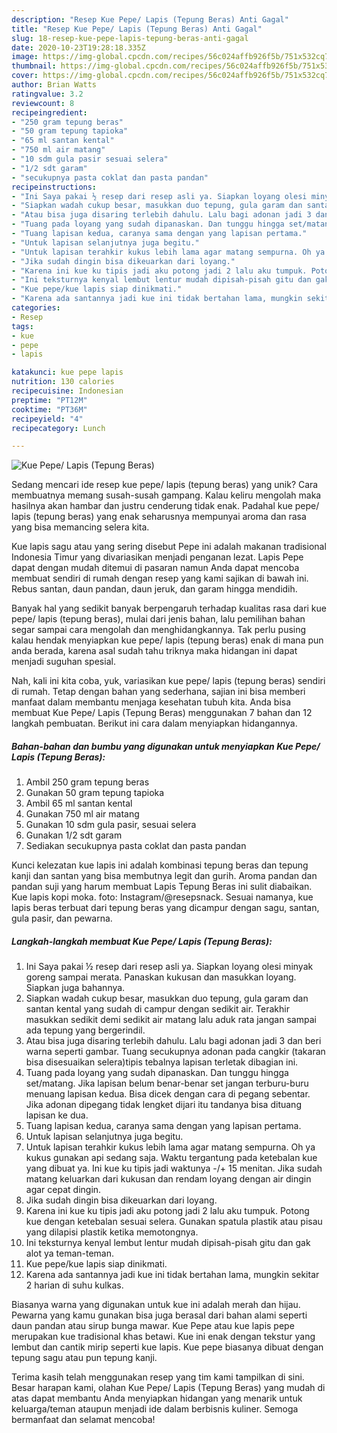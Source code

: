 ```yaml
---
description: "Resep Kue Pepe/ Lapis (Tepung Beras) Anti Gagal"
title: "Resep Kue Pepe/ Lapis (Tepung Beras) Anti Gagal"
slug: 18-resep-kue-pepe-lapis-tepung-beras-anti-gagal
date: 2020-10-23T19:28:18.335Z
image: https://img-global.cpcdn.com/recipes/56c024affb926f5b/751x532cq70/kue-pepe-lapis-tepung-beras-foto-resep-utama.jpg
thumbnail: https://img-global.cpcdn.com/recipes/56c024affb926f5b/751x532cq70/kue-pepe-lapis-tepung-beras-foto-resep-utama.jpg
cover: https://img-global.cpcdn.com/recipes/56c024affb926f5b/751x532cq70/kue-pepe-lapis-tepung-beras-foto-resep-utama.jpg
author: Brian Watts
ratingvalue: 3.2
reviewcount: 8
recipeingredient:
- "250 gram tepung beras"
- "50 gram tepung tapioka"
- "65 ml santan kental"
- "750 ml air matang"
- "10 sdm gula pasir sesuai selera"
- "1/2 sdt garam"
- "secukupnya pasta coklat dan pasta pandan"
recipeinstructions:
- "Ini Saya pakai ½ resep dari resep asli ya. Siapkan loyang olesi minyak goreng sampai merata. Panaskan kukusan dan masukkan loyang. Siapkan juga bahannya."
- "Siapkan wadah cukup besar, masukkan duo tepung, gula garam dan santan kental yang sudah di campur dengan sedikit air. Terakhir masukkan sedikit demi sedikit air matang lalu aduk rata jangan sampai ada tepung yang bergerindil."
- "Atau bisa juga disaring terlebih dahulu. Lalu bagi adonan jadi 3 dan beri warna seperti gambar. Tuang secukupnya adonan pada cangkir (takaran bisa disesuaikan selera)tipis tebalnya lapisan terletak dibagian ini."
- "Tuang pada loyang yang sudah dipanaskan. Dan tunggu hingga set/matang. Jika lapisan belum benar-benar set jangan terburu-buru menuang lapisan kedua. Bisa dicek dengan cara di pegang sebentar. Jika adonan dipegang tidak lengket dijari itu tandanya bisa dituang lapisan ke dua."
- "Tuang lapisan kedua, caranya sama dengan yang lapisan pertama."
- "Untuk lapisan selanjutnya juga begitu."
- "Untuk lapisan terahkir kukus lebih lama agar matang sempurna. Oh ya kukus gunakan api sedang saja. Waktu tergantung pada ketebalan kue yang dibuat ya. Ini kue ku tipis jadi waktunya -/+ 15 menitan. Jika sudah matang keluarkan dari kukusan dan rendam loyang dengan air dingin agar cepat dingin."
- "Jika sudah dingin bisa dikeuarkan dari loyang."
- "Karena ini kue ku tipis jadi aku potong jadi 2 lalu aku tumpuk. Potong kue dengan ketebalan sesuai selera. Gunakan spatula plastik atau pisau yang dilapisi plastik ketika memotongnya."
- "Ini teksturnya kenyal lembut lentur mudah dipisah-pisah gitu dan gak alot ya teman-teman."
- "Kue pepe/kue lapis siap dinikmati."
- "Karena ada santannya jadi kue ini tidak bertahan lama, mungkin sekitar 2 harian di suhu kulkas."
categories:
- Resep
tags:
- kue
- pepe
- lapis

katakunci: kue pepe lapis 
nutrition: 130 calories
recipecuisine: Indonesian
preptime: "PT12M"
cooktime: "PT36M"
recipeyield: "4"
recipecategory: Lunch

---
```



![Kue Pepe/ Lapis (Tepung Beras)](https://img-global.cpcdn.com/recipes/56c024affb926f5b/751x532cq70/kue-pepe-lapis-tepung-beras-foto-resep-utama.jpg)

Sedang mencari ide resep kue pepe/ lapis (tepung beras) yang unik? Cara membuatnya memang susah-susah gampang. Kalau keliru mengolah maka hasilnya akan hambar dan justru cenderung tidak enak. Padahal kue pepe/ lapis (tepung beras) yang enak seharusnya mempunyai aroma dan rasa yang bisa memancing selera kita.

Kue lapis sagu atau yang sering disebut Pepe ini adalah makanan tradisional Indonesia Timur yang divariasikan menjadi penganan lezat. Lapis Pepe dapat dengan mudah ditemui di pasaran namun Anda dapat mencoba membuat sendiri di rumah dengan resep yang kami sajikan di bawah ini. Rebus santan, daun pandan, daun jeruk, dan garam hingga mendidih.

Banyak hal yang sedikit banyak berpengaruh terhadap kualitas rasa dari kue pepe/ lapis (tepung beras), mulai dari jenis bahan, lalu pemilihan bahan segar sampai cara mengolah dan menghidangkannya. Tak perlu pusing kalau hendak menyiapkan kue pepe/ lapis (tepung beras) enak di mana pun anda berada, karena asal sudah tahu triknya maka hidangan ini dapat menjadi suguhan spesial.


Nah, kali ini kita coba, yuk, variasikan kue pepe/ lapis (tepung beras) sendiri di rumah. Tetap dengan bahan yang sederhana, sajian ini bisa memberi manfaat dalam membantu menjaga kesehatan tubuh kita. Anda bisa membuat Kue Pepe/ Lapis (Tepung Beras) menggunakan 7 bahan dan 12 langkah pembuatan. Berikut ini cara dalam menyiapkan hidangannya.

<!--inarticleads1-->

##### Bahan-bahan dan bumbu yang digunakan untuk menyiapkan Kue Pepe/ Lapis (Tepung Beras):

1. Ambil 250 gram tepung beras
1. Gunakan 50 gram tepung tapioka
1. Ambil 65 ml santan kental
1. Gunakan 750 ml air matang
1. Gunakan 10 sdm gula pasir, sesuai selera
1. Gunakan 1/2 sdt garam
1. Sediakan secukupnya pasta coklat dan pasta pandan


Kunci kelezatan kue lapis ini adalah kombinasi tepung beras dan tepung kanji dan santan yang bisa membutnya legit dan gurih. Aroma pandan dan pandan suji yang harum membuat Lapis Tepung Beras ini sulit diabaikan. Kue lapis kopi moka. foto: Instagram/@resepsnack. Sesuai namanya, kue lapis beras terbuat dari tepung beras yang dicampur dengan sagu, santan, gula pasir, dan pewarna. 

<!--inarticleads2-->

##### Langkah-langkah membuat Kue Pepe/ Lapis (Tepung Beras):

1. Ini Saya pakai ½ resep dari resep asli ya. Siapkan loyang olesi minyak goreng sampai merata. Panaskan kukusan dan masukkan loyang. Siapkan juga bahannya.
1. Siapkan wadah cukup besar, masukkan duo tepung, gula garam dan santan kental yang sudah di campur dengan sedikit air. Terakhir masukkan sedikit demi sedikit air matang lalu aduk rata jangan sampai ada tepung yang bergerindil.
1. Atau bisa juga disaring terlebih dahulu. Lalu bagi adonan jadi 3 dan beri warna seperti gambar. Tuang secukupnya adonan pada cangkir (takaran bisa disesuaikan selera)tipis tebalnya lapisan terletak dibagian ini.
1. Tuang pada loyang yang sudah dipanaskan. Dan tunggu hingga set/matang. Jika lapisan belum benar-benar set jangan terburu-buru menuang lapisan kedua. Bisa dicek dengan cara di pegang sebentar. Jika adonan dipegang tidak lengket dijari itu tandanya bisa dituang lapisan ke dua.
1. Tuang lapisan kedua, caranya sama dengan yang lapisan pertama.
1. Untuk lapisan selanjutnya juga begitu.
1. Untuk lapisan terahkir kukus lebih lama agar matang sempurna. Oh ya kukus gunakan api sedang saja. Waktu tergantung pada ketebalan kue yang dibuat ya. Ini kue ku tipis jadi waktunya -/+ 15 menitan. Jika sudah matang keluarkan dari kukusan dan rendam loyang dengan air dingin agar cepat dingin.
1. Jika sudah dingin bisa dikeuarkan dari loyang.
1. Karena ini kue ku tipis jadi aku potong jadi 2 lalu aku tumpuk. Potong kue dengan ketebalan sesuai selera. Gunakan spatula plastik atau pisau yang dilapisi plastik ketika memotongnya.
1. Ini teksturnya kenyal lembut lentur mudah dipisah-pisah gitu dan gak alot ya teman-teman.
1. Kue pepe/kue lapis siap dinikmati.
1. Karena ada santannya jadi kue ini tidak bertahan lama, mungkin sekitar 2 harian di suhu kulkas.


Biasanya warna yang digunakan untuk kue ini adalah merah dan hijau. Pewarna yang kamu gunakan bisa juga berasal dari bahan alami seperti daun pandan atau sirup bunga mawar. Kue Pepe atau kue lapis pepe merupakan kue tradisional khas betawi. Kue ini enak dengan tekstur yang lembut dan cantik mirip seperti kue lapis. Kue pepe biasanya dibuat dengan tepung sagu atau pun tepung kanji. 

Terima kasih telah menggunakan resep yang tim kami tampilkan di sini. Besar harapan kami, olahan Kue Pepe/ Lapis (Tepung Beras) yang mudah di atas dapat membantu Anda menyiapkan hidangan yang menarik untuk keluarga/teman ataupun menjadi ide dalam berbisnis kuliner. Semoga bermanfaat dan selamat mencoba!
